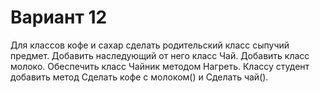 # Вариант 12

Для классов кофе и сахар сделать родительский класс сыпучий предмет. Добавить
наследующий от него класс Чай. Добавить класс молоко. Обеспечить класс Чайник
методом Нагреть. Классу студент добавить метод Сделать кофе с молоком() и Сделать
чай().
